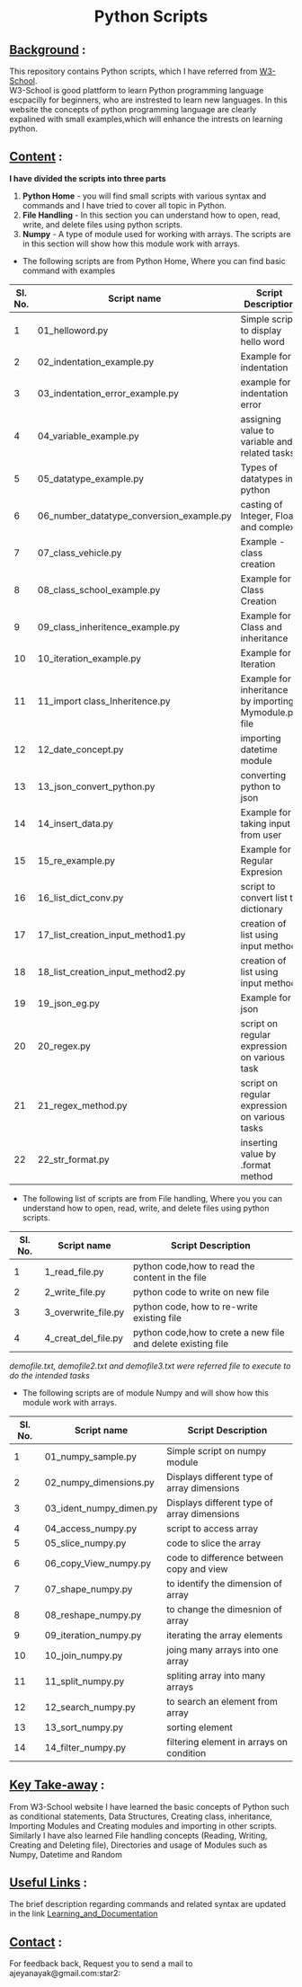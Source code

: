 <h1 align="center">Python Scripts</h1>

<h2><ins>Background</ins> :</h2>

This repository contains Python scripts, which I have referred from [W3-School](https://www.w3schools.com/python/python_intro.asp).<br /> 
W3-School is good plattform to learn Python programming language escpacilly for beginners, who are instrested to learn new languages.
In this website the concepts of python programming language are clearly expalined with small examples,which will enhance the intrests on learning python.

<h2><ins>Content</ins> :</h2>

**I have divided the scripts into three parts**
 
 1. **Python Home** - you will find small scripts with various syntax and commands and I have tried to cover all topic in Python.
 2. **File Handling** - In this section you can understand how to open, read, write, and delete files using python scripts.
 3. **Numpy** - A type of module used for working with arrays. The scripts are in this section will show how this module work with arrays.

* The following scripts are from Python Home, Where you can find basic command with examples

| **Sl. No.** | **Script name** | **Script Description** |
----------|--------------|--------------
1| 01_helloword.py| Simple script to display hello word
2| 02_indentation_example.py| Example for indentation
3| 03_indentation_error_example.py | example for indentation error
4| 04_variable_example.py| assigning value to variable and related tasks
5| 05_datatype_example.py| Types of datatypes in python
6| 06_number_datatype_conversion_example.py| casting of Integer, Float and complex
7| 07_class_vehicle.py | Example - class creation
8| 08_class_school_example.py| Example for Class Creation
9| 09_class_inheritence_example.py | Example for Class and inheritance
10| 10_iteration_example.py| Example for Iteration
11| 11_import class_Inheritence.py| Example for inheritance by importing Mymodule.py file
12| 12_date_concept.py | importing datetime module
13| 13_json_convert_python.py| converting python to json  
14| 14_insert_data.py| Example for taking input from user
15| 15_re_example.py| Example for Regular Expresion
16| 16_list_dict_conv.py | script to convert list to dictionary
17| 17_list_creation_input_method1.py | creation of list using input method
18| 18_list_creation_input_method2.py| creation of list using input method
19| 19_json_eg.py  | Example  for json
20| 20_regex.py| script on regular expression on various task
21| 21_regex_method.py |script on regular expression on various tasks
22| 22_str_format.py| inserting value by .format method 

* The following list of scripts are from File handling, Where you you can understand how to open, read, write, and delete files using python scripts.

| **Sl. No.** | **Script name** | **Script Description** |
----------|--------------|--------------
1| 1_read_file.py| python code,how to read the content in the file
2| 2_write_file.py| python code to write on new file
3| 3_overwrite_file.py | python code, how to re-write existing file
4| 4_creat_del_file.py| python code,how to crete a new file and delete existing file

_demofile.txt, demofile2.txt and demofile3.txt were referred file to execute to do the intended tasks_

* The following scripts are of module Numpy and will show how this module work with arrays.

| **Sl. No.** | **Script name** | **Script Description** |
----------|--------------|--------------
1| 01_numpy_sample.py| Simple script on numpy module
2| 02_numpy_dimensions.py| Displays different type of array dimensions
3| 03_ident_numpy_dimen.py | Displays different type of array dimensions
4| 04_access_numpy.py| script to access array
5| 05_slice_numpy.py| code to slice the array
6| 06_copy_View_numpy.py|  code to difference between copy and view
7| 07_shape_numpy.py | to identify the dimension of array
8| 08_reshape_numpy.py| to change the dimesnion of array
9| 09_iteration_numpy.py | iterating the array elements
10| 10_join_numpy.py| joing many arrays into one array
11| 11_split_numpy.py| spliting array into many arrays
12| 12_search_numpy.py | to search an element from array
13| 13_sort_numpy.py| sorting element
14| 14_filter_numpy.py| filtering element in arrays on condition

<h2><ins>Key Take-away</ins> :</h2>
From W3-School website I have learned the basic concepts of Python such as conditional statements, Data Structures, Creating class, inheritance, Importing Modules and Creating modules and importing in other scripts.
Similarly I have also learned File handling concepts (Reading, Writing, Creating and Deleting file), Directories and usage of Modules such as Numpy, Datetime and Random

<h2><ins>Useful Links</ins> :</h2>

The brief description regarding commands and related syntax are updated in the link [Learning_and_Documentation](https://github.com/ajeyln/learning_and_documentation/tree/master/python_language)

<h2><ins>Contact</ins> :</h2>
For feedback back, Request you to send a mail to ajeyanayak@gmail.com:star2:

